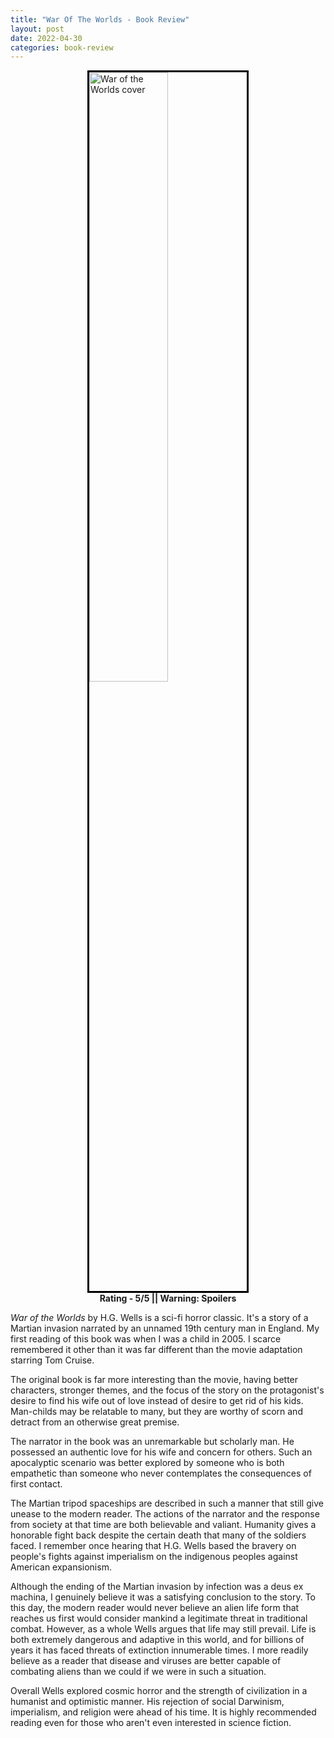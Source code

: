 ```yaml
---
title: "War Of The Worlds - Book Review"
layout: post
date: 2022-04-30
categories: book-review
---
```

<img title="War of the Worlds" style="width: 50%; border: 3px solid black; display: block; margin-left: auto; margin-right: auto;" alt="War of the Worlds cover" src="https://imgur.com/uunptIS.jpg">

<div class="rating" style="text-align:center">
<b>Rating - 5/5 || Warning: Spoilers</b>
</div>

*War of the Worlds* by H.G. Wells is a sci-fi horror classic. It's a story of a Martian invasion narrated by an unnamed 19th century man in England. My first reading of this book was when I was a child in 2005. I scarce remembered it other than it was far different than the movie adaptation starring Tom Cruise. 

The original book is far more interesting than the movie, having better characters, stronger themes, and the focus of the story on the protagonist's desire to find his wife out of love instead of desire to get rid of his kids. Man-childs may be relatable to many, but they are worthy of scorn and detract from an otherwise great premise. 

The narrator in the book was an unremarkable but scholarly man. He possessed an authentic love for his wife and concern for others. Such an apocalyptic scenario was better explored by someone who is both empathetic than someone who never contemplates the consequences of first contact. 

The Martian tripod spaceships are described in such a manner that still give unease to the modern reader. The actions of the narrator and the response from society at that time are both believable and valiant. Humanity gives a honorable fight back despite the certain death that many of the soldiers faced. I remember once hearing that H.G. Wells based the bravery on people's fights against imperialism on the indigenous peoples against American expansionism. 

Although the ending of the Martian invasion by infection was a deus ex machina, I genuinely believe it was a satisfying conclusion to the story. To this day, the modern reader would never believe an alien life form that reaches us first would consider mankind a legitimate threat in traditional combat. However, as a whole Wells argues that life may still prevail. Life is both extremely dangerous and adaptive in this world, and for billions of years it has faced threats of extinction innumerable times. I more readily believe as a reader that disease and viruses are better capable of combating aliens than we could if we were in such a situation. 

Overall Wells explored cosmic horror and the strength of civilization in a humanist and optimistic manner. His rejection of social Darwinism, imperialism, and religion were ahead of his time. It is highly recommended reading even for those who aren't even interested in science fiction. 
